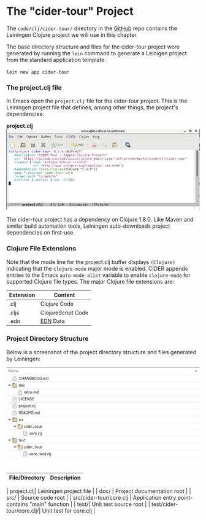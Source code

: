 # The "cider-tour" Project

The `code/clj/cider-tour/` directory in the [GitHub](https://github.com/tbellisiv/clojure-emacs-cider-intro) repo contains the Leiningen Clojure project we will use in this chapter.

The base directory structure and files for the cider-tour project were generated by running the `lein` command to generate a Leinigen project from the standard application template:

`lein new app cider-tour`

### The project.clj file

In Emacs open the `project.clj` file for the cider-tour project. This is the Leiningen project file that defines, among other things, the project's dependencies:

**project.clj**  
![project.clj for cider-tour project](images/project_clj.jpg)

The cider-tour project has a dependency on Clojure 1.8.0. Like Maven and similar build automation tools, Leiningen auto-downloads project dependencies on first-use.

### Clojure File Extensions

Note that the mode line for the project.clj buffer displays `(Clojure)` indicating that the `clojure-mode` major mode is enabled. CIDER appends entries to the Emacs `auto-mode-alist` variable to enable `clojure-mode` for supported Clojure file types. The major Clojure file extensions are:

| Extension | Content |
| --- | --- |
| .clj | Clojure Code |
| .cljs | ClojureScript Code |
| .edn | [EDN](https://github.com/edn-format/edn) Data |

### Project Directory Structure

Below is a screenshot of the project directory structure and files generated by Leiningen:

![Project Directory Structure](images/project_dir_tree.jpg)


| File/Directory | Description |
| --- | --- |

| project.clj| Leiningen project file |
| doc/ | Project documentation root |
| src/ | Source code root |
| src/cider-tour/core.clj | Application entry point- contains "main" function |
| test/| Unit test source root |
| test/cider-tour/core.clj/| Unit test for core.clj |







